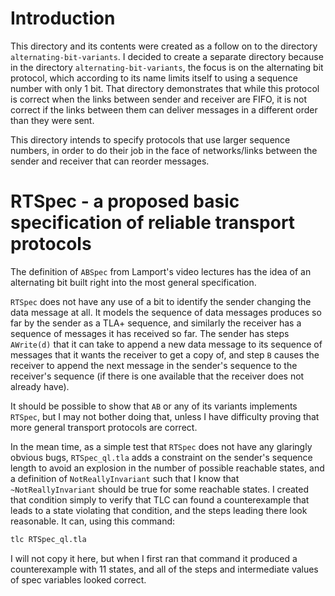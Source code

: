 # Introduction

This directory and its contents were created as a follow on to the
directory `alternating-bit-variants`.  I decided to create a separate
directory because in the directory `alternating-bit-variants`, the
focus is on the alternating bit protocol, which according to its name
limits itself to using a sequence number with only 1 bit.  That
directory demonstrates that while this protocol is correct when the
links between sender and receiver are FIFO, it is not correct if the
links between them can deliver messages in a different order than they
were sent.

This directory intends to specify protocols that use larger sequence
numbers, in order to do their job in the face of networks/links
between the sender and receiver that can reorder messages.


# RTSpec - a proposed basic specification of reliable transport protocols

The definition of `ABSpec` from Lamport's video lectures has the idea
of an alternating bit built right into the most general specification.

`RTSpec` does not have any use of a bit to identify the sender
changing the data message at all.  It models the sequence of data
messages produces so far by the sender as a TLA+ sequence, and
similarly the receiver has a sequence of messages it has received so
far.  The sender has steps `AWrite(d)` that it can take to append a
new data message to its sequence of messages that it wants the
receiver to get a copy of, and step `B` causes the receiver to append
the next message in the sender's sequence to the receiver's sequence
(if there is one available that the receiver does not already have).

It should be possible to show that `AB` or any of its variants
implements `RTSpec`, but I may not bother doing that, unless I have
difficulty proving that more general transport protocols are correct.

In the mean time, as a simple test that `RTSpec` does not have any
glaringly obvious bugs, `RTSpec_ql.tla` adds a constraint on the
sender's sequence length to avoid an explosion in the number of
possible reachable states, and a definition of `NotReallyInvariant`
such that I know that `~NotReallyInvariant` should be true for some
reachable states.  I created that condition simply to verify that TLC
can found a counterexample that leads to a state violating that
condition, and the steps leading there look reasonable.  It can, using
this command:

```bash
tlc RTSpec_ql.tla
```

I will not copy it here, but when I first ran that command it produced
a counterexample with 11 states, and all of the steps and intermediate
values of spec variables looked correct.
